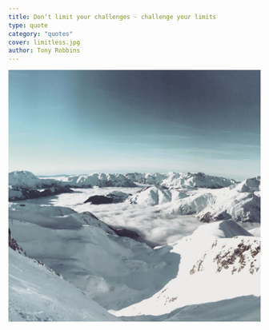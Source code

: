 ```yaml
---
title: Don’t limit your challenges - challenge your limits
type: quote
category: "quotes"
cover: limitless.jpg
author: Tony Robbins
---
```


![Don’t limit your challenges - challenge your limits](./limitless.jpg)
